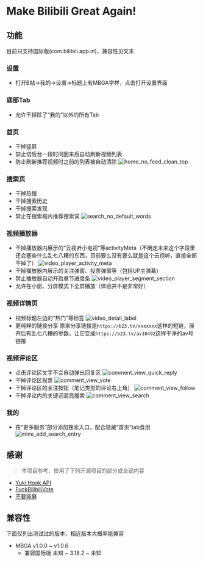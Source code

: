 # Make Bilibili Great Again!

## 功能

目前只支持国际版(com.bilibili.app.in)，兼容性见文末

### 设置

* 打开B站->我的->设置->标题上有MBGA字样，点击打开设置界面

### 底部Tab

* 允许干掉除了“我的”以外的所有Tab

### 首页

* 干掉竖屏
* 禁止切后台一段时间回来后自动刷新视频列表
* 防止刷新推荐视频时之前的列表被自动清除
  ![home_no_feed_clean_top](./app/src/main/res/drawable/home_no_feed_clean_top.png)

### 搜索页

* 干掉热搜
* 干掉搜索历史
* 干掉搜索发现
* 禁止在搜索框内推荐搜索词
  ![search_no_default_words](./app/src/main/res/drawable/search_no_default_words.png)

### 视频播放器

* 干掉播放器内展示的“云视听小电视”等activityMeta（不确定未来这个字段里还会塞些什么乱七八糟的东西，目前要么没有要么就是这个云视听，直接全部干掉了）
  ![video_player_activity_meta](./app/src/main/res/drawable/video_player_activity_meta.png)
* 干掉播放器内展示的关注弹窗、投票弹窗等（包括UP主弹幕）
* 禁止播放器自动开启章节进度条
  ![video_player_segment_section](./app/src/main/res/drawable/video_player_segmented_section.jpg)
* 允许在小窗、分屏模式下全屏播放（体验并不是非常好）

### 视频详情页

* 视频标题左边的“热门”等标签
  ![video_detail_label](./app/src/main/res/drawable/video_detail_label.png)
* 更纯粹的链接分享
  原来分享链接是`https://b23.tv/xxxxxxx`这样的短链，展开后有乱七八糟的参数，让它变成`https://b23.tv/av10492`这样干净的av号链接

### 视频评论区

* 点击评论区文字不会自动弹出回复区
  ![comment_view_quick_reply](./app/src/main/res/drawable/comment_view_quick_reply.png)
* 干掉评论区投票
  ![comment_view_vote](./app/src/main/res/drawable/comment_view_vote.png)
* 干掉评论区的关注按钮（笔记类型的评论右上角）
  ![comment_view_follow](./app/src/main/res/drawable/comment_view_follow.png)
* 干掉评论内的关键词高亮搜索
  ![comment_view_search](./app/src/main/res/drawable/comment_view_search.png)

### 我的

* 在“更多服务”部分添加搜索入口，配合隐藏“首页”tab食用
  ![mine_add_search_entry](./app/src/main/res/drawable/mine_add_search_entry.png)

## 感谢

> 本项目参考、使用了下列开源项目的部分或全部内容

* [Yuki Hook API](https://github.com/HighCapable/YukiHookAPI)
* [FuckBilibiliVote](https://github.com/zerorooot/FuckBilibiliVote)
* [不要竖屏](https://github.com/WankkoRee/Portrait2Landscape)

## 兼容性

下面仅列出测试过的版本，相近版本大概率能兼容

* MBGA v1.0.0 ~ v1.0.6
  * 兼容国际版 未知 ~ 3.18.2 ~ 未知
